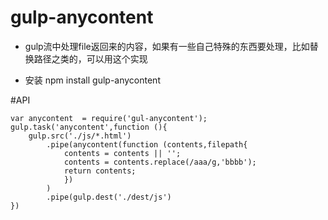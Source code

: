 # gulp-anycontent
- gulp流中处理file返回来的内容，如果有一些自己特殊的东西要处理，比如替换路径之类的，可以用这个实现

- 安装 npm install gulp-anycontent 


#API

	var anycontent  = require('gul-anycontent');
	gulp.task('anycontent',function (){  
		gulp.src('./js/*.html')
			.pipe(anycontent(function (contents,filepath{       
				contents = contents || '';
				contents = contents.replace(/aaa/g,'bbbb');
				return contents;
  				})
			)
			.pipe(gulp.dest('./dest/js')
	})
